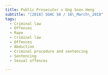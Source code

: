 ```yaml
---
title: Public Prosecutor v Ong Soon Heng 
subtitle: "[2018] SGHC 58 / 16\_March\_2018"
tags:
  - Criminal law
  - Offences
  - Rape
  - Criminal law
  - Offences
  - Abduction
  - Criminal procedure and sentencing
  - Sentencing
  - Sexual offences

---
```


